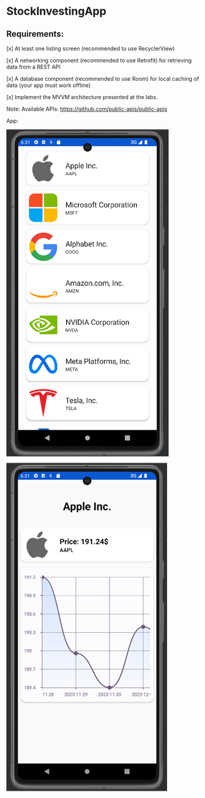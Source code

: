 # StockInvestingApp

## Requirements:

[x] At least one listing screen (recommended to use RecyclerView)

[x] A networking component (recommended to use Retrofit) for retrieving data from a REST API

[x] A database component (recommended to use Room) for local caching of data (your app must work offline)

[x] Implement the MVVM architecture presented at the labs.


Note:
Available APIs: https://github.com/public-apis/public-apis

App:

![alt text](./images/first_page.png)

![alt text](./images/second_page.png)
